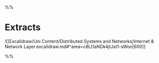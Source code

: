

%%

# Extracts


![[Excalidraw/Uni Content/Distributed Systems and Networks/Internet & Network Layer.excalidraw.md#^area=c8Lt1aNDk4jtJst1-sWon|600]]

%%